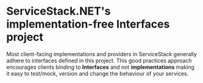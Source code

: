 ﻿# ServiceStack.NET's implementation-free Interfaces project

Most client-facing implementations and providers in ServiceStack generally adhere to interfaces defined in this project.
This good practices approach encourages clients binding to **Interfaces** and not **implementations** making it easy to test/mock, version and change the behaviour of your services.